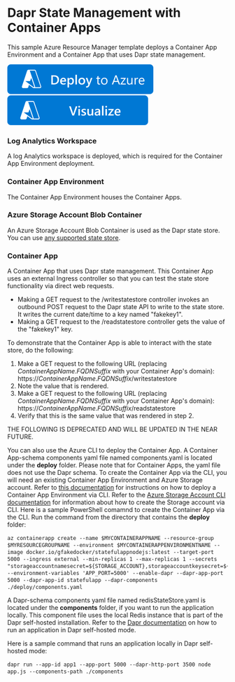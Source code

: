 # Dapr State Management with Container Apps
This sample Azure Resource Manager template deploys a Container App Environment and a Container App that uses Dapr state management.

[![Deploy To Azure](https://raw.githubusercontent.com/Azure/azure-quickstart-templates/master/1-CONTRIBUTION-GUIDE/images/deploytoazure.svg?sanitize=true)](https://portal.azure.com/#create/Microsoft.Template/uri/https%3A%2F%2Fraw.githubusercontent.com%2Fazureossd%2FContainer-Apps%2Fmaster%2FDapr%2Fstate-management%2Fnodejs%2Fdeploy%2Fazuredeploy.json)  [![Visualize](https://raw.githubusercontent.com/Azure/azure-quickstart-templates/master/1-CONTRIBUTION-GUIDE/images/visualizebutton.svg?sanitize=true)](http://armviz.io/#/?load=https%3A%2F%2Fraw.githubusercontent.com%2Fazureossd%2FContainer-Apps%2Fmaster%2FDapr%2Fstate-management%2Fnodejs%2Fdeploy%2Fazuredeploy.json)

### Log Analytics Workspace

A log Analytics workspace is deployed, which is required for the Container App Environment deployment.

### Container App Environment

The Container App Environment houses the Container Apps.

### Azure Storage Account Blob Container

An Azure Storage Account Blob Container is used as the Dapr state store. You can use [any supported state store](https://docs.dapr.io/reference/components-reference/supported-state-stores/). 

### Container App

A Container App that uses Dapr state management. This Container App uses an external Ingress controller so that you can test the state store functionality via direct web requests.
- Making a GET request to the /writestatestore controller invokes an outbound POST request to the Dapr state API to write to the state store. It writes the current date/time to a key named "fakekey1".
- Making a GET request to the /readstatestore controller gets the value of the "fakekey1" key.

To demonstrate that the Container App is able to interact with the state store, do the following:
1. Make a GET request to the following URL (replacing *ContainerAppName*.*FQDNSuffix* with your Container App's domain):
https://*ContainerAppName*.*FQDNSuffix*/writestatestore
2. Note the value that is rendered.
3. Make a GET request to the following URL (replacing *ContainerAppName*.*FQDNSuffix* with your Container App's domain):
https://*ContainerAppName*.*FQDNSuffix*/readstatestore
4. Verify that this is the same value that was rendered in step 2.


THE FOLLOWING IS DEPRECATED AND WILL BE UPDATED IN THE NEAR FUTURE.

You can also use the Azure CLI to deploy the Container App. A Container App-schema components yaml file named components.yaml is located under the **deploy** folder. Please note that for Container Apps, the yaml file does not use the Dapr schema. To create the Container App via the CLI, you will need an existing Container App Environment and Azure Storage account. Refer to [this documentation](https://docs.microsoft.com/azure/container-apps/get-started?tabs=bash) for instructions on how to deploy a Container App Environment via CLI. Refer to the [Azure Storage Account CLI documentation](https://docs.microsoft.com/cli/azure/storage/account?view=azure-cli-latest) for information about how to create the Storage account via CLI.  Here is a sample PowerShell comamnd to create the Container App via the CLI. Run the command from the directory that contains the **deploy** folder:

```
az containerapp create --name $MYCONTAINERAPPNAME --resource-group $MYRESOURCEGROUPNAME --environment $MYCONTAINERAPPENVIRONMENTNAME --image docker.io/gfakedocker/statefulappnodejs:latest --target-port 5000 --ingress external --min-replicas 1 --max-replicas 1 --secrets "storageaccountnamesecret=${STORAGE_ACCOUNT},storageaccountkeysecret=${STORAGE_ACCOUNT_KEY}" --environment-variables 'APP_PORT=5000' --enable-dapr --dapr-app-port 5000 --dapr-app-id statefulapp --dapr-components ./deploy/components.yaml

```

A Dapr-schema components yaml file named redisStateStore.yaml is located under the **components** folder, if you want to run the application locally. This component file uses the local Redis instance that is part of the Dapr self-hosted installation. Refer to the [Dapr documentation](https://docs.dapr.io/getting-started/) on how to run an application in Dapr self-hosted mode.

Here is a sample command that runs an application locally in Dapr self-hosted mode:

```
dapr run --app-id app1 --app-port 5000 --dapr-http-port 3500 node app.js --components-path ./components
```